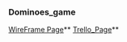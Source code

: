 ### Dominoes_game
[WireFrame Page](https://wireframepro.mockflow.com/editor.jsp?editor=on&publicid=Dfc704a6bab150f5c2c22975d21bb2fdd&perm=Create&projectid=Dcd849812909994e6474ab446df91f488&ptitle=Dominoes&category=web#/page/788de7c8ab5643bab0cbff4fef529daa/sidebar/off)** 
[Trello_Page](https://trello.com/b/64t5q6gp/browser-game)**
